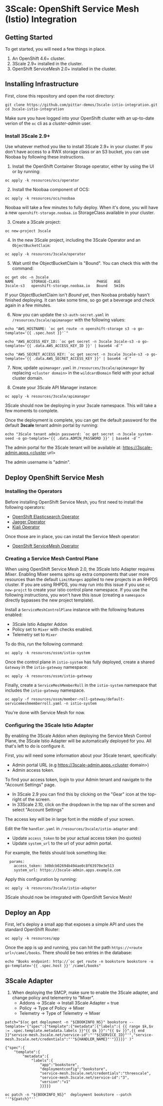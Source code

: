 # 3Scale:  OpenShift Service Mesh (Istio) Integration

## Getting Started

To get started, you will need a few things in place.

1. An OpenShift 4.6+ cluster.
2. 3Scale 2.9+ installed in the cluster.
3. OpenShift ServiceMesh 2.0+ installed in the cluster.

## Installing Infrastructure

First, clone this repository and open the root directory:

```
git clone https://github.com/pittar-demos/3scale-istio-integration.git
cd 3scale-istio-integration
```

Make sure you have logged into your OpenShift cluster with an up-to-date verion of the `oc` cli as a *cluster-admin* user.

### Install 3Scale 2.9+

Use whatever method you like to install 3Scale 2.9+ in your cluster.  If you don't have access to a RWX storage class or an S3 bucket, you can use Noobaa by following these instructions.

1. Install the OpenShift Container Storage operator, either by using the UI or by running:

```
oc apply -k resources/ocs/operator
```

2. Install the Noobaa component of OCS:

```
oc apply -k resources/ocs/noobaa
```

Noobaa will take a few minutes to fully deploy.  When it's done, you will have a new `openshift-storage.noobaa.io` StorageClass available in your cluster.

3. Create a 3Scale project:

```
oc new-project 3scale
```

4. In the new 3Scale project, including the 3Scale Operator and an `ObjectBucketClaim`:

```
oc apply -k resources/3scale/operator
```

5. Wait until the ObjectBucketClaim is "Bound".  You can check this with the command:

```
oc get obc -n 3scale
NAME        STORAGE-CLASS                 PHASE   AGE
3scale-s3   openshift-storage.noobaa.io   Bound   5m10s
```

If your ObjectBucketClaim isn't *Bound* yet, then Noobaa probably hasn't finished deploying.  It can take some time, so go get a beverage and check again in a few minutes.

6. Now you can update the `s3-auth-secret.yaml` in `/resources/3scale/apimanager` with the following values:

```
echo "AWS_HOSTNAME: `oc get route -n openshift-storage s3 -o go-template='{{ .spec.host }}'`"

echo "AWS_ACCESS_KEY_ID: `oc get secret -n 3scale 3scale-s3 -o go-template='{{ .data.AWS_ACCESS_KEY_ID }}' | base64 -d`"

echo "AWS_SECRET_ACCESS_KEY: `oc get secret -n 3scale 3scale-s3 -o go-template='{{ .data.AWS_SECRET_ACCESS_KEY }}' | base64 -d`"
```

7. Now, update `apimanager.yaml` in `/resources/3scale/apimanager` by replacing `<cluster domain>` in the `wildcardDomain` field with your actual cluster domain.

8. Create your 3Scale API Manager instance:

```
oc apply -k resources/3scale/apimanager
```

3Scale should now be deploying in your 3scale namespace.  This will take a few moments to complete.

Once the deployment is complete, you can get the default password for the default **3scale** tenant admin portal by running:

```
echo "3Scale tenant admin password: `oc get secret -n 3scale system-seed -o go-template='{{ .data.ADMIN_PASSWORD }}' | base64 -d`"
```

The admin portal for the 3Scale tenant will be available at:
https://3scale-admin.apps.<cluster url>

The admin username is "admin".

## Deploy OpenShift Service Mesh

### Installing the Operators

Before installing OpenShift Service Mesh, you first need to install the following operators:
* [OpenShift Elasticsearch Operator](https://docs.openshift.com/container-platform/4.7/service_mesh/v2x/installing-ossm.html#jaeger-operator-install-elasticsearch_installing-ossm)
* [Jaeger Operator](https://docs.openshift.com/container-platform/4.7/service_mesh/v2x/installing-ossm.html#jaeger-operator-install_installing-ossm)
* [Kiali Operator](https://docs.openshift.com/container-platform/4.7/service_mesh/v2x/installing-ossm.html#ossm-install-kiali_installing-ossm)

Once those are in place, you can install the Service Mesh operator:
* [OpenShift ServiceMesh Operator](https://docs.openshift.com/container-platform/4.7/service_mesh/v2x/installing-ossm.html#ossm-install-ossm-operator_installing-ossm)

### Creating a Service Mesh Control Plane

When using OpenShift Service Mesh 2.0, the 3Scale Istio Adapter requires *Mixer*.  Enabling Mixer seems spins up extra components that user more resources than the default `LimitRanges` applied to new projects in an RHPDS cluster.  If you are using RHPDS, you may run into this issue if you use `oc new-projct` to create your istio control plane namespace.  If you use the following instructions, you won't have this issue (creating a `namespace` directly bypasses the new project template).

Install a `ServiceMeshControlPlane` instance with the following features enabled:
* 3Scale Istio Adapter Addon
* Policy set to `Mixer` with checks enabled.
* Telemetry set to `Mixer`

To do this, run the following command:

```
oc apply -k resources/ossm/istio-system
```

Once the control plane in `istio-system` has fully deployed, create a shared `Gateway` in the `istio-gateway` namespace:

```
oc apply -k resources/ossm/istio-gateway
```

Finally, create a `ServiceMeshMemberRoll` in the `istio-system` namespace that includes the `istio-gateway` namespace.

```
oc apply -f resources/ossm/member-roll-gateway/default-servicemeshmemberroll.yaml -n istio-system
```

You're done with Service Mesh for now.

### Configuring the 3Scale Istio Adapter

By enabling the 3Scale Addon when deploying the Service Mesh Control Plane, the 3Scale Istio Adapter will be automatically deployed for you.  All that's left to do is configure it.

First, you will need some information about your 3Scale tenant, specifically:
* Admin portal URL (e.g https://3scale-admin.apps.<cluster domain>)
* Admin access token.

To find your access token, login to your Admin tenant and navigate to the "Account Settings" page.
* In 3Scale 2.9 you can find this by clicking on the "Gear" icon at the top-right of the screen.
* In 33Scale 2.10, click on the dropdown in the top nav of the screen and select "Account Settings"

The access key will be in large font in the middle of your screen.

Edit the file `handler.yaml` in `/resources/3scale/istio-adapter` and:
* Update `access_token` to be your actual access token (no quotes)
* Update `system_url` to the url of your admin portal.

For example, the fields should look something like:

```
  params:
    access_token: 3d0dcb02694b494ae0c8f63970e3e513
    system_url: https://3scale-admin.apps.example.com
```

Apply this configuration by running:

```
oc apply -k resources/3scale/istio-adapter
```

3Scale should now be integrated with OpenShift Service Mesh!

## Deploy an App

First, let's deploy a small app that exposes a simple API and uses the standard OpenShift Router:

```
oc apply -k resources/app
```

Once the app is up and running, you can hit the path `https://<route url>/camel/books`.  There should be two entries in the database:

```
echo "Books endpoint: http://`oc get route -n bookstore bookstore -o go-template='{{ .spec.host }}'`/camel/books"
```


## 3Scale Adapter

1. When deploying the SMCP, make sure to enable the 3Scale adapter, and change policy and telementry to "Mixer".
    * Addons -> 3Scale -> Install 3Scale Adapter = true
    * Policy -> Type of Policy -> Mixer
    * Telemetry -> Type of Telemetry -> Mixer

```
patch="$(oc get deployment -n "${BOOKINFO_NS}" bookstore --template='{"spec":{"template":{"metadata":{"labels":{ {{ range $k,$v := .spec.template.metadata.labels }}"{{ $k }}":"{{ $v }}",{{ end }}"service-mesh.3scale.net/service-id":"'"${SERVICE_ID}"'","service-mesh.3scale.net/credentials":"'"${HANDLER_NAME}"'"}}}}}' )"

{"spec":{
    "template":{
        "metadata":{
            "labels":{
                "app":"bookstore",
                "deploymentconfig":"bookstore",
                "service-mesh.3scale.net/credentials":"threescale",
                "service-mesh.3scale.net/service-id":"3",
                "version":"v1"
                }}}}}

oc patch -n "${BOOKINFO_NS}"  deployment bookstore --patch ''"${patch}"''


```
